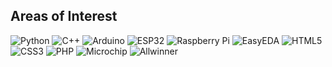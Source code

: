 ## Areas of Interest
![Python](https://img.shields.io/badge/-Python-3776AB?style=for-the-badge&logo=python&logoColor=white) ![C++](https://img.shields.io/badge/-C++-00599C?style=for-the-badge&logo=c%2B%2B&logoColor=white) ![Arduino](https://img.shields.io/badge/-Arduino-00979D?style=for-the-badge&logo=arduino&logoColor=white) ![ESP32](https://img.shields.io/badge/-ESP32-3DDC84?style=for-the-badge&logo=esp32&logoColor=white) ![Raspberry Pi](https://img.shields.io/badge/-Raspberry%20Pi-C51A4A?style=for-the-badge&logo=raspberrypi&logoColor=white) ![EasyEDA](https://img.shields.io/badge/-EasyEDA-FF5000?style=for-the-badge&logo=easyeda&logoColor=white) ![HTML5](https://img.shields.io/badge/-HTML5-E34F26?style=for-the-badge&logo=html5&logoColor=white) ![CSS3](https://img.shields.io/badge/-CSS3-1572B6?style=for-the-badge&logo=css3&logoColor=white) ![PHP](https://img.shields.io/badge/-PHP-777BB4?style=for-the-badge&logo=php&logoColor=white) ![Microchip](https://img.shields.io/badge/-Microchip-ED1C24?style=for-the-badge&logo=microchip&logoColor=white) ![Allwinner](https://img.shields.io/badge/-Allwinner-FF6F00?style=for-the-badge&logo=allwinner&logoColor=white)
